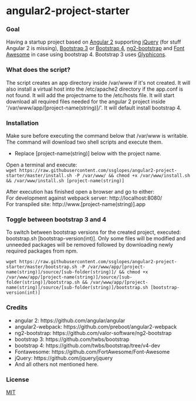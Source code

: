 # angular2-project-starter

<h3>Goal</h3>
<p>Having a startup project based on <a href="https://angular.io/" target="_blank">Angular 2</a> supporting <a href="https://jquery.com/" target="_blank">jQuery</a> (for stuff Angular 2 is missing), 
<a href="http://getbootstrap.com/" target="_blank">Bootstrap 3</a> or <a href="http://v4-alpha.getbootstrap.com/" target="_blank">Bootstrap 4</a>, 
<a href="http://valor-software.com/ng2-bootstrap/" target="_blank">ng2-bootstrap</a> and 
<a href="https://fortawesome.github.io/Font-Awesome/" target="_blank">Font Awesome</a> in case using bootstrap 4. Bootstrap 3 uses 
<a href="http://getbootstrap.com/components/" target="_blank">Glyphicons</a>.</p>

<h3>What does the script?</h3>
<p>The script creates an app directory inside /var/www if it's not created.
It will also install a virtual host into the /etc/apache2 directory if the app.conf is not found.
It will add the projectname to the /etc/hosts file.
It will start download all required files needed for the angular 2 project inside '/var/www/app/[project-name(string)]/'.
It will default install bootstrap 4.</p>

<h3>Installation</h3>
<p>Make sure before executing the command below that /var/www is writable.<br />
The command will download two shell scripts and execute them.</p>
<ul>
<li>Replace [project-name(string)] below with the project name.</li>
</ul>
<p>
Open a terminal and execute:<br />
<code>wget https://raw.githubusercontent.com/ssglopes/angular2-project-starter/master/install.sh -P /var/www/ && chmod +x /var/www/install.sh && /var/www/install.sh [project-name(string)]</code>
</p>
<p>
After execution has finished open a browser and go to either:<br />
For development against webpack server: http://localhost:8080/<br />
For transpiled site: http://www.[project-name(string)].app
</p>

<h3>Toggle between bootstrap 3 and 4</h3>
<p>To switch between bootstrap versions for the created project, executed: bootstrap.sh [bootstrap-version(int)].  
Only some files will be modified and unneeded packages will be removed followed by downloading newly required packages from npm.</p>
<code>wget https://raw.githubusercontent.com/ssglopes/angular2-project-starter/master/bootstrap.sh -P /var/www/app/[project-name(string)]/source/[sub-folder(string)]/ && chmod +x /var/www/app/[project-name(string)]/source/[sub-folder(string)]/bootstrap.sh && /var/www/app/[project-name(string)]/source/[sub-folder(string)]/bootstrap.sh [bootstrap-version(int)]</code>

<h3>Credits</h3>
<ul>
<li>angular 2: https://github.com/angular/angular</li>
<li>angular2-webpack: https://github.com/preboot/angular2-webpack</li>
<li>ng2-bootstrap: https://github.com/valor-software/ng2-bootstrap</li>
<li>bootstrap 3: https://github.com/twbs/bootstrap</li>
<li>bootstrap 4: https://github.com/twbs/bootstrap/tree/v4-dev</li>
<li>Fontawesome: https://github.com/FortAwesome/Font-Awesome</li>
<li>jQuery: https://github.com/jquery/jquery</li>
<li>And all others not mentioned here.</li>
</ul>

<h3>License</h3>
<p><a href="https://raw.githubusercontent.com/ssglopes/angular2-project-starter/master/LICENSE">MIT</a></p>

